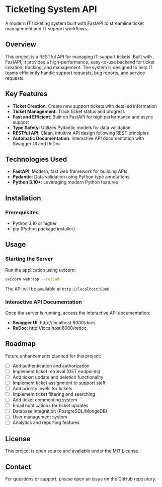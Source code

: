 # Ticketing System API

A modern IT ticketing system built with FastAPI to streamline ticket management and IT support workflows.

## Overview

This project is a RESTful API for managing IT support tickets. Built with FastAPI, it provides a high-performance, easy-to-use backend for ticket creation, tracking, and management. The system is designed to help IT teams efficiently handle support requests, bug reports, and service requests.

## Key Features

- **Ticket Creation**: Create new support tickets with detailed information
- **Ticket Management**: Track ticket status and progress
- **Fast and Efficient**: Built on FastAPI for high performance and async support
- **Type Safety**: Utilizes Pydantic models for data validation
- **RESTful API**: Clean, intuitive API design following REST principles
- **Automatic Documentation**: Interactive API documentation with Swagger UI and ReDoc

## Technologies Used

- **FastAPI**: Modern, fast web framework for building APIs
- **Pydantic**: Data validation using Python type annotations
- **Python 3.10+**: Leveraging modern Python features

## Installation

### Prerequisites

- Python 3.10 or higher
- pip (Python package installer)

## Usage

### Starting the Server

Run the application using uvicorn:

```bash
uvicorn web:app --reload
```

The API will be available at `http://localhost:8000`

### Interactive API Documentation

Once the server is running, access the interactive API documentation:

- **Swagger UI**: http://localhost:8000/docs
- **ReDoc**: http://localhost:8000/redoc

## Roadmap

Future enhancements planned for this project:

- [ ] Add authentication and authorization
- [ ] Implement ticket retrieval (GET endpoints)
- [ ] Add ticket update and deletion functionality
- [ ] Implement ticket assignment to support staff
- [ ] Add priority levels for tickets
- [ ] Implement ticket filtering and searching
- [ ] Add ticket commenting system
- [ ] Email notifications for ticket updates
- [ ] Database integration (PostgreSQL/MongoDB)
- [ ] User management system
- [ ] Analytics and reporting features

## License

This project is open source and available under the [MIT License](LICENSE).

## Contact

For questions or support, please open an issue on the GitHub repository.
